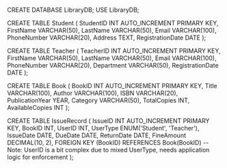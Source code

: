 CREATE DATABASE LibraryDB;
USE LibraryDB;

CREATE TABLE Student (
    StudentID INT AUTO_INCREMENT PRIMARY KEY,
    FirstName VARCHAR(50),
    LastName VARCHAR(50),
    Email VARCHAR(100),
    PhoneNumber VARCHAR(20),
    Address TEXT,
    RegistrationDate DATE
);

CREATE TABLE Teacher (
    TeacherID INT AUTO_INCREMENT PRIMARY KEY,
    FirstName VARCHAR(50),
    LastName VARCHAR(50),
    Email VARCHAR(100),
    PhoneNumber VARCHAR(20),
    Department VARCHAR(50),
    RegistrationDate DATE
);

CREATE TABLE Book (
    BookID INT AUTO_INCREMENT PRIMARY KEY,
    Title VARCHAR(100),
    Author VARCHAR(100),
    ISBN VARCHAR(20),
    PublicationYear YEAR,
    Category VARCHAR(50),
    TotalCopies INT,
    AvailableCopies INT
);

CREATE TABLE IssueRecord (
    IssueID INT AUTO_INCREMENT PRIMARY KEY,
    BookID INT,
    UserID INT,
    UserType ENUM('Student', 'Teacher'),
    IssueDate DATE,
    DueDate DATE,
    ReturnDate DATE,
    FineAmount DECIMAL(10, 2),
    FOREIGN KEY (BookID) REFERENCES Book(BookID)
    -- Note: UserID is a bit complex due to mixed UserType, needs application logic for enforcement
);
